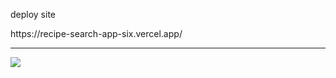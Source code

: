 <p>deploy site</p>
https://recipe-search-app-six.vercel.app/

***
<img src="./assets/img/Recipes-search.png">
